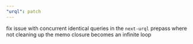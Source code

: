 ```yaml
---
"urql": patch
---
```


fix issue with concurrent identical queries in the `next-urql` prepass where not cleaning up the memo closure becomes an infinite loop
